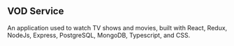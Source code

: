 ## VOD Service

An application used to watch TV shows and movies, built with React, Redux, NodeJs, Express, PostgreSQL, MongoDB, Typescript, and CSS.
